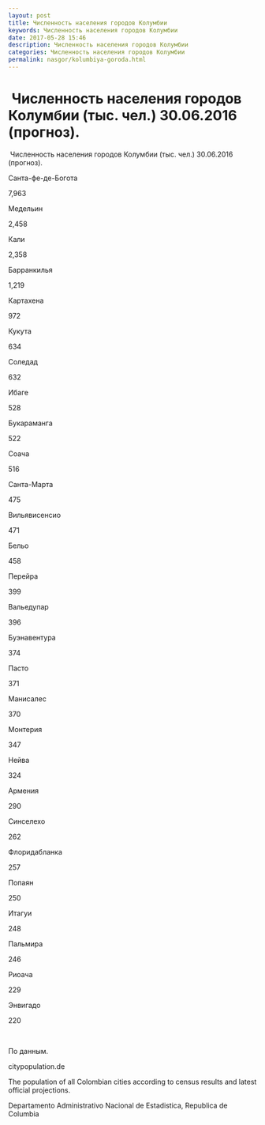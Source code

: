 ```yaml
---
layout: post
title: Численность населения городов Колумбии
keywords: Численность населения городов Колумбии
date: 2017-05-28 15:46
description: Численность населения городов Колумбии
categories: Численность населения городов Колумбии
permalink: nasgor/kolumbiya-goroda.html
---
```


#  Численность населения городов Колумбии (тыс. чел.) 30.06.2016 (прогноз).



 Численность населения городов Колумбии (тыс. чел.) 30.06.2016 (прогноз).








Санта-фе-де-Богота


7,963






Медельин


2,458






Кали


2,358






Барранкилья


1,219






Картахена


972






Кукута


634






Соледад


632






Ибаге


528






Букараманга


522






Соача


516






Санта-Марта


475






Вильявисенсио


471






Бельо


458






Перейра


399






Вальедупар


396






Буэнавентура


374






Пасто


371






Манисалес


370






Монтерия


347






Нейва


324






Армения


290






Синселехо


262






Флоридабланка


257






Попаян


250






Итагуи


248






Пальмира


246






Риоача


229






Энвигадо


220








 


По данным.


citypopulation.de


The population of all Colombian cities according to census results and latest official projections.


Departamento Administrativo Nacional de Estadistica, Republica de Columbia

			
		
